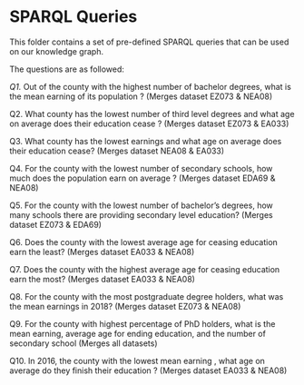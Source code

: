 # SPARQL Queries

This folder contains a set of pre-defined SPARQL queries that can be used on our knowledge graph.

The questions are as followed:

*Q1.* Out of the county with the highest number of bachelor degrees, what is the mean earning of its population ?  (Merges dataset EZ073 & NEA08)

Q2. What county has the lowest number of third level degrees and what age on average does their education cease ? (Merges dataset EZ073 & EA033)

Q3. What county has the lowest earnings and what age on average does their education cease? (Merges dataset NEA08 & EA033)

Q4. For the county with the lowest number of secondary schools, how much does the population earn on average ? (Merges dataset EDA69 & NEA08)

Q5. For the county with the lowest number of bachelor’s degrees, how many schools there are providing secondary level education? (Merges dataset EZ073 & EDA69)

Q6. Does the county with the lowest average age for ceasing education earn the least? (Merges dataset EA033 & NEA08)

Q7. Does the county with the highest average age for ceasing education earn the most? (Merges dataset EA033 & NEA08)

Q8. For the county with the most postgraduate degree holders, what was the mean earnings in 2018? (Merges dataset EZ073 & NEA08)

Q9. For the county with highest percentage of PhD holders, what is the mean earning, average age for ending education, and the number of secondary school (Merges all datasets)

Q10. In 2016, the county with the lowest mean earning , what age on average do they finish their education  ? (Merges dataset EA033 & NEA08)
